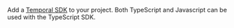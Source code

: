 Add a [Temporal SDK](/docs/concepts/what-is-a-temporal-sdk) to your project.
Both TypeScript and Javascript can be used with the TypeScript SDK.
